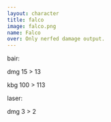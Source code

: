 ```yaml
---
layout: character
title: falco
image: falco.png
name: Falco
over: Only nerfed damage output.
---
```


bair:

dmg 15 > 13

kbg 100 > 113

laser:

dmg 3 > 2
